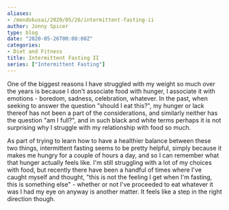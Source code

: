 ```yaml
---
aliases:
- /mendokusai/2020/05/26/intermittent-fasting-ii
author: Jonny Spicer
type: blog
date: "2020-05-26T00:00:00Z"
categories:
- Diet and Fitness
title: Intermittent Fasting II
series: ["Intermittent Fasting"]
---
```

One of the biggest reasons I have struggled with my weight so much over the years is because I don't associate food with hunger, I associate it with emotions - boredom, sadness, celebration, whatever. In
the past, when seeking to answer the question "should I eat this?", my hunger or lack thereof has not been a part of the considerations, and similarly neither has the question "am I full?", and in such black
and white terms perhaps it is not surprising why I struggle with my relationship with food so much.

As part of trying to learn how to have a healthier balance between these two things, intermittent fasting seems to be pretty helpful, simply because it makes me hungry for a couple of hours a day, and so I
can remember what that hunger actually feels like. I'm still struggling with a lot of my choices with food, but recently there have been a handful of times where I've caught myself and thought, "this is not
the feeling I get when I'm fasting, this is something else" - whether or not I've proceeded to eat whatever it was I had my eye on anyway is another matter. It feels like a step in the right direction though.
